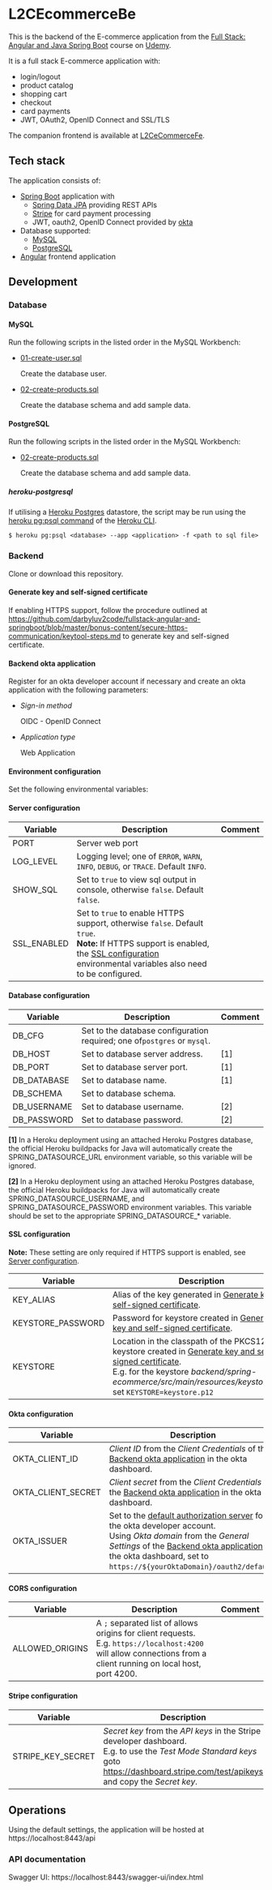 # L2CEcommerceBe

This is the backend of the E-commerce application from the [Full Stack: Angular and Java Spring Boot](https://www.udemy.com/course/full-stack-angular-spring-boot-tutorial/)
course on [Udemy](https://www.udemy.com/). 

It is a full stack E-commerce application with:
* login/logout 
* product catalog
* shopping cart
* checkout
* card payments
* JWT, OAuth2, OpenID Connect and SSL/TLS


The companion frontend is available at [L2CeCommerceFe](https://github.com/ibuttimer/L2CeCommerceFe).

## Tech stack
The application consists of:
* [Spring Boot](https://spring.io/projects/spring-boot) application with
  * [Spring Data JPA](https://spring.io/projects/spring-data-jpa) providing REST APIs
  * [Stripe](https://stripe.com/) for card payment processing
  * JWT, oauth2, OpenID Connect provided by [okta](https://www.okta.com/)
* Database supported:
  * [MySQL](https://www.mysql.com/)
  * [PostgreSQL](https://www.postgresql.org/)
* [Angular](https://angular.io/) frontend application

## Development

### Database

#### MySQL

Run the following scripts in the listed order in the MySQL Workbench:
* [01-create-user.sql](starter-files/db-scripts/mysql/01-create-user.sql) 

  Create the database user.

* [02-create-products.sql](starter-files/db-scripts/mysql/02-create-products.sql)

  Create the database schema and add sample data.


#### PostgreSQL

Run the following scripts in the listed order in the MySQL Workbench:
* [02-create-products.sql](starter-files/db-scripts/mysql/02-create-products.sql)

  Create the database schema and add sample data.

##### heroku-postgresql

If utilising a [Heroku Postgres](https://devcenter.heroku.com/articles/heroku-postgresql) datastore, the script may be run using the [heroku pg:psql command](https://devcenter.heroku.com/articles/heroku-cli-commands#heroku-pg-psql-database) of the [Heroku CLI](https://devcenter.heroku.com/articles/heroku-cli).

```shell
$ heroku pg:psql <database> --app <application> -f <path to sql file>
```


### Backend

Clone or download this repository.

#### Generate key and self-signed certificate

If enabling HTTPS support, follow the procedure outlined at https://github.com/darbyluv2code/fullstack-angular-and-springboot/blob/master/bonus-content/secure-https-communication/keytool-steps.md to generate key and self-signed certificate.

#### Backend okta application

Register for an okta developer account if necessary and create an okta application with the following parameters:

- *Sign-in method*

  OIDC - OpenID Connect

- *Application type*

  Web Application


#### Environment configuration

Set the following environmental variables:

#### Server configuration

| Variable    | Description                                                                                                                                                                                                                  | Comment |
|-------------|------------------------------------------------------------------------------------------------------------------------------------------------------------------------------------------------------------------------------|---------|
| PORT        | Server web port                                                                                                                                                                                                              |         |
| LOG_LEVEL   | Logging level; one of ``ERROR``, ``WARN``, ``INFO``, ``DEBUG``, or ``TRACE``. Default ``INFO``.                                                                                                                              |         |
| SHOW_SQL    | Set to ``true`` to view sql output in console, otherwise ``false``. Default ``false``.                                                                                                                                       |         |
| SSL_ENABLED | Set to ``true`` to enable HTTPS support, otherwise ``false``. Default ``true``. <br/> **Note:** If HTTPS support is enabled, the [SSL configuration](#ssl-configuration) environmental variables also need to be configured. |         |


#### Database configuration

| Variable    | Description                                                                  | Comment |
|-------------|------------------------------------------------------------------------------|---------|
| DB_CFG      | Set to the database configuration required; one of``postgres`` or ``mysql``. |         |
| DB_HOST     | Set to database server address.                                              | [1]     |
| DB_PORT     | Set to database server port.                                                 | [1]     |
| DB_DATABASE | Set to database name.                                                        | [1]     |
| DB_SCHEMA   | Set to database schema.                                                      |         |
| DB_USERNAME | Set to database username.                                                    | [2]     |
| DB_PASSWORD | Set to database password.                                                    | [2]     |


**[1]** In a Heroku deployment using an attached Heroku Postgres database, the official Heroku buildpacks for Java will 
automatically create the SPRING_DATASOURCE_URL environment variable, so this variable will be ignored.

**[2]** In a Heroku deployment using an attached Heroku Postgres database, the official Heroku buildpacks for Java will 
automatically create SPRING_DATASOURCE_USERNAME, and SPRING_DATASOURCE_PASSWORD environment variables.
This variable should be set to the appropriate SPRING_DATASOURCE_* variable.


#### SSL configuration

**Note:** These setting are only required if HTTPS support is enabled, see [Server configuration](#server-configuration).

| Variable          | Description                                                                                                                                                                                                                                                             | Comment |
|-------------------|-------------------------------------------------------------------------------------------------------------------------------------------------------------------------------------------------------------------------------------------------------------------------|---------|
| KEY_ALIAS         | Alias of the key generated in [Generate key and self-signed certificate](#generate-key-and-self-signed-certificate).                                                                                                                                                    |         |
| KEYSTORE_PASSWORD | Password for keystore created in [Generate key and self-signed certificate](#generate-key-and-self-signed-certificate).                                                                                                                                                 |         |
| KEYSTORE          | Location in the classpath of the PKCS12 keystore created in [Generate key and self-signed certificate](#generate-key-and-self-signed-certificate).<br/> E.g. for the keystore *backend/spring-ecommerce/src/main/resources/keystore.p12*, set ``KEYSTORE=keystore.p12`` |         |


#### Okta configuration

| Variable           | Description                                                                                                                                                                                                                                                                                                                                                                       | Comment |
|--------------------|-----------------------------------------------------------------------------------------------------------------------------------------------------------------------------------------------------------------------------------------------------------------------------------------------------------------------------------------------------------------------------------|---------|
| OKTA_CLIENT_ID     | *Client ID* from the *Client Credentials* of the [Backend okta application](#backend-okta-application) in the okta dashboard.                                                                                                                                                                                                                                                     |         |
| OKTA_CLIENT_SECRET | *Client secret* from the *Client Credentials* of the [Backend okta application](#backend-okta-application) in the okta dashboard.                                                                                                                                                                                                                                                 |         |
| OKTA_ISSUER        | Set to the [default authorization server](https://developer.okta.com/docs/reference/api/oidc/#_2-okta-as-the-identity-platform-for-your-app-or-api) for the okta developer account.<br/> Using *Okta domain* from the *General Settings* of the [Backend okta application](#backend-okta-application) in the okta dashboard, set to ``https://${yourOktaDomain}/oauth2/default``. |         |


#### CORS configuration

| Variable        | Description                                                                                                                                                                | Comment |
|-----------------|----------------------------------------------------------------------------------------------------------------------------------------------------------------------------|---------|
| ALLOWED_ORIGINS | A ``;`` separated list of allows origins for client requests.<br/> E.g. ``https://localhost:4200`` will allow connections from a client running on local host, port 4200.  |         |


#### Stripe configuration

| Variable          | Description                                                                                                                                                                                   | Comment |
|-------------------|-----------------------------------------------------------------------------------------------------------------------------------------------------------------------------------------------|---------|
| STRIPE_KEY_SECRET | *Secret key* from the *API keys* in the Stripe developer dashboard.<br/> E.g. to use the *Test Mode Standard keys* goto https://dashboard.stripe.com/test/apikeys and copy the *Secret key*.  |         |


## Operations

Using the default settings, the application will be hosted at https://localhost:8443/api

### API documentation

Swagger UI: https://localhost:8443/swagger-ui/index.html

